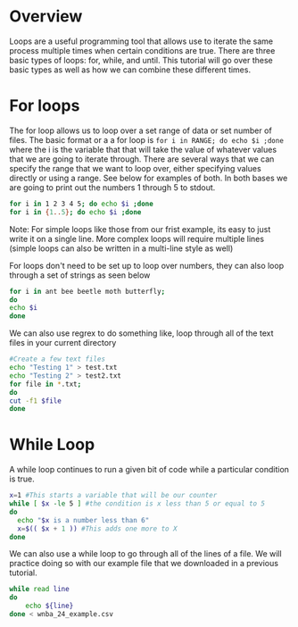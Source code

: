 # Overview #
Loops are a useful programming tool that allows use to iterate the same process multiple times when certain conditions are true. There are three basic types of loops: for, while, and until. This tutorial will go over these basic types as well as how we can combine these different times. 

# For loops #
The for loop allows us to loop over a set range of data or set number of files. The basic format or a a for loop is `for i in RANGE; do echo $i ;done` where the i is the variable that that will take the value of whatever values that we are going to iterate through. There are several ways that we can specify the range that we want to loop over, either specifying values directly or using a range. See below for examples of both. In both bases we are going to print out the numbers 1 through 5 to stdout.

```bash
for i in 1 2 3 4 5; do echo $i ;done
for i in {1..5}; do echo $i ;done
```
Note: For simple loops like those from our frist example, its easy to just write it on a single line. More complex loops will require multiple lines (simple loops can also be written in a multi-line style as well)

For loops don't need to be set up to loop over numbers, they can also loop through a set of strings as seen below
``` bash
for i in ant bee beetle moth butterfly;
do
echo $i
done
```
We can also use regrex to do something like, loop through all of the text files in your current directory
```bash
#Create a few text files
echo "Testing 1" > test.txt
echo "Testing 2" > test2.txt
for file in *.txt;
do
cut -f1 $file
done
```

# While Loop #
A while loop continues to run a given bit of code while a particular condition is true. 

```bash
x=1 #This starts a variable that will be our counter 
while [ $x -le 5 ] #the condition is x less than 5 or equal to 5
do
  echo "$x is a number less than 6"
  x=$(( $x + 1 )) #This adds one more to X
done
```
We can also use a while loop to go through all of the lines of a file. We will practice doing so with our example file that we downloaded in a previous tutorial.

```bash
while read line
do
	echo ${line} 
done < wnba_24_example.csv
```
